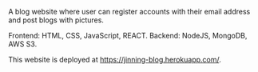 A blog website where user can register accounts with their email address and post blogs with pictures. 

Frontend: HTML, CSS, JavaScript, REACT.
Backend: NodeJS, MongoDB, AWS S3.

This website is deployed at https://jinning-blog.herokuapp.com/. 
